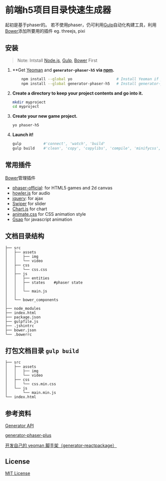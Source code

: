 # 前端h5项目目录快速生成器
起初是基于phaser的。
若不使用phaser，仍可利用[Gulp](http://gulpjs.com/)自动化构建工具，利用[Bower](https://bower.io/)添加所要用的插件 eg. threejs, pixi

## 安装
>Note:  Intstall [Node.js](https://nodejs.org/en/), [Gulp](http://gulpjs.com/), [Bower](https://bower.io/) First

1. **Get [Yeoman](http://yeoman.io/) and **`generator-phaser-h5` via [npm](https://www.npmjs.com/).**

   ```sh
       npm install --global yo                    # Install Yeoman if you don't have it yet.
       npm install --global generator-phaser-h5   # Install generator-phaser-h5
   ```

2. **Create a directory to keep your project contents and go into it.**

    ```sh
    mkdir myproject
    cd myproject
    ```

3. **Create your new game project.**

    ```sh
    yo phaser-h5
    ```

4. **Launch it!**

    ```sh
    gulp          #'connect', 'watch', 'build'
    gulp build    #'clean', 'copy', 'copylibs', 'compile', 'minifycss', 'processhtml', 'minifyhtml'
    ```

## 常用插件
[Bower](https://bower.io/)管理插件

* [phaser-official](https://phaser.io/): for HTML5 games and 2d canvas
* [howler.js]()  for audio 
* [jquery](): for ajax 
* [Swiper](http://idangero.us/swiper/) for slider 
* [Chart.js](http://www.chartjs.org/) for chart
* [animate.css](https://daneden.github.io/animate.css/)  for CSS animation style 
* [Gsap](https://greensock.com/gsap) for javascript animation



## 文档目录结构

    ├── src
    │   ├── assets
    │   │   ├── img
    │   │   └── video
    │   ├── css
    │   │   └── css.css
    │   ├── js
    │   │   ├── entities
    │   │   ├── states    #phaser state
    │   │   │
    │   │   └── main.js
    │   │
    │   └── bower_components
    │
    ├── node_modules
    ├── index.html
    ├── package.json
    ├── gulpfile.js
    ├── .jshintrc
    ├── bower.json     
    └── .bowerrc 

## 打包文档目录 `gulp build`

    ├── src
    │   ├── assets
    │   │   ├── img
    │   │   └── video
    │   ├── css
    │   │   └── css.min.css
    │   └── js
    │       └── main.min.js
    └── index.html

## 参考资料

[Generator API](http://yeoman.github.io/generator/)

[generator-phaser-plus](https://github.com/rblopes/generator-phaser-plus)

[开发自己的 yeoman 脚手架（generator-reactpackage）](https://juejin.im/entry/57c938510e3dd90063e3c725)

## License

[MIT License](https://github.com/Sanchez3/generator-phaser-h5/blob/master/LICENSE)

